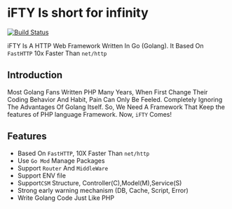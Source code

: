 # iFTY Is short for infinity
<p>
<a href="https://travis-ci.org/wk331100/coder_php_framework"><img src="https://travis-ci.org/wk331100/coder_php_framework.svg" alt="Build Status"></a>
</p>

iFTY Is A HTTP Web Framework Written In Go (Golang). It Based On `FastHTTP` 10x Faster Than `net/http` 

## Introduction
Most Golang Fans Written PHP Many Years, When First Change Their Coding Behavior And Habit, Pain Can Only Be Feeled. Completely Ignoring The Advantages Of Golang Itself.
So, We Need A Framework That Keep the features of PHP language Framework.
Now, `iFTY` Comes!


## Features

- Based On `FastHTTP`, 10X Faster Than `net/http`
- Use `Go Mod` Manage Packages
- Support `Router` And `MiddleWare`
- Support ENV file
- Support`CSM` Structure, Controller(C),Model(M),Service(S)
- Strong early warning mechanism (DB, Cache, Script, Error)
- Write Golang Code Just Like PHP

